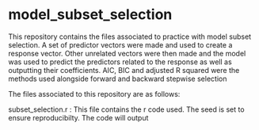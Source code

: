 # model_subset_selection
This repository contains the files associated to practice with model subset selection. A set of predictor vectors were made and used to create a response vector. Other unrelated vectors were then made and the model was used to predict the predictors related to the response as well as outputting their coefficients. AIC, BIC and adjusted R squared were the methods used alongside forward and backward stepwise selection

The files associated to this repository are as follows:

subset_selection.r : This file contains the r code used. The seed is set to ensure reproducibilty. The code will output 
